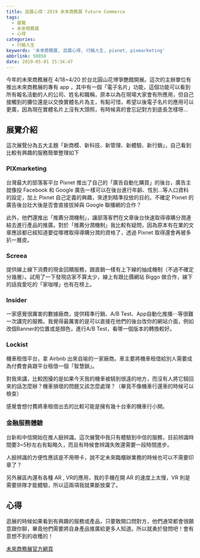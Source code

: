 ```yaml
---
title: 逛展心得：2019 未來商務展 Future Commerce
tags:
  - 展覽
  - 未來商務展
  - 心得
categories:
  - 行銷人生
keywords: '未來商務展, 逛展心得, 行銷人生, pixnet, pixmarketing'
abbrlink: 50858
date: 2019-05-01 15:34:47
---
```


今年的未來商務展在 4/18~4/20 於台北圓山花博爭艷館開展。這次的主辦單位有推出未來商務展的專有 app ，其中有一個「電子名片」功能，這個功能可以看到所有報名活動的人的公司、姓名和職稱，原本以為在現場大家會有所應用，但自己接觸到的攤位還是以交換實體名片為主，有點可惜，希望以後電子名片的應用可以更廣，因為現在實體名片上沒有大頭照，有時候真的會忘記對方到底長怎樣呀...

## 展覽介紹
這次展覽分為五大主題「新商模、新科技、新管理、新體驗、新行銷」，自己看到比較有興趣的服務簡單整理如下

### PIXmarketing
台灣最大的部落客平台 Pixnet 推出了自己的「廣告自動化購買」的後台，廣告主就像投 Facebook 和 Google 廣告一樣可以在後台進行年齡、性別...等人口資料的設定，加上 
Pixnet 自己定義的興趣，來達到精準投放的目的。不確定 Pixnet 的廣告後台壯大後是否會直接拔掉與 Google 聯播網的合作？

此外，他們還推出「推薦分潤機制」，讓部落客們在文章後台快速取得導購分潤連結去進行產品的推廣。對於「推薦分潤機制」我比較有疑問，因為原本有在業的文章應該都已經知道要從哪裡取得導購分潤的資格了，透過 Pixnet 取得還會再被多扒一層皮。

### Screea
提供線上線下消費的現金回饋服務，跟直銷一樣有上下線的抽成機制（不過不確定分幾層）。試用了一下發現店家不算太少，線上有跟比價網站 Biggo 做合作，線下的話我愛吃的「家咖哩」也有在榜上。

### Insider
一家感覺很厲害的數據廠商，提供精準行銷、A/B Test、App自動化推播⋯等很難一次講完的服務。我覺得最厲害的是可以直接在他們的後台改你的網站介面，例如改個Banner的位置或是顏色，進行A/B Test，看哪一個版本的轉換較好。

### Lockist
機車租借平台，拿 Airbnb 出來自喻的一家廠商。車主要將機車租借給別人需要成為付費會員跟平台租借一個「智慧鎖」。

對我來講，比較困擾的是如果今天我的機車被騎到很遠的地方，而沒有人將它騎回來的話怎麼辦？機車損壞的問題又該怎麼處理？（畢竟不像機車行還車的時候可以檢查）

感覺會想付費將車租借出去的比較可能是擁有幾十台車的機車行小開。


### 金融服務體驗
台新和中信開始在推人臉辨識。這次展覽中我只有體驗到中信的服務，目前辨識時間要3~5秒左右有點略久，而且有時候會辨識失敗還需要一段時間進步。

人臉辨識的方便性應該是不用帶卡，說不定未來臨櫃辦業務的時候也可以不需要印章了？

另外展區內還有各種 AR , VR的應用，我的手機在開 AR 的速度上太慢，VR 則是需要排隊才能體驗，所以這兩項我就果斷放棄了。

## 心得 
逛展的時候如果看到有興趣的服務或產品，只要敢開口問對方，他們通常都會很願意跟你聊，畢竟他們需要將自身產品推廣給更多人知道。所以就勇於發問吧！會有意想不到的收穫的！

[未來商務展官方網頁](https://www.futurecommerce.tw)